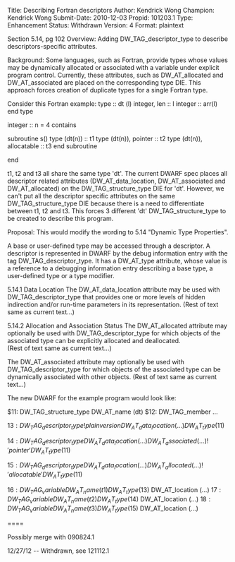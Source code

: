 Title:       Describing Fortran descriptors
Author:      Kendrick Wong
Champion:    Kendrick Wong
Submit-Date: 2010-12-03
Propid:      101203.1
Type:        Enhancement
Status:      Withdrawn
Version:     4
Format:      plaintext

Section 5.14, pg 102
Overview:
Adding DW_TAG_descriptor_type to describe descriptors-specific attributes.

Background:
Some languages, such as Fortran, provide types whose values may be dynamically 
allocated or associated with a variable under explicit program control. Currently, 
these attributes, such as DW_AT_allocated and DW_AT_associated are placed on the 
corresponding type DIE.  This approach forces creation of duplicate types for a
single Fortran type.

Consider this Fortran example:
type :: dt (l)
  integer, len :: l
  integer :: arr(l)
end type

integer :: n = 4
contains

subroutine s()
type (dt(n))               :: t1
type (dt(n)), pointer      :: t2
type (dt(n)), allocatable  :: t3
end subroutine

end

t1, t2 and t3 all share the same type 'dt'.  The current DWARF spec 
places all descriptor related attributes (DW_AT_data_location, DW_AT_associated
and DW_AT_allocated) on the DW_TAG_structure_type DIE for 'dt'.  However, we 
can't put all the descriptor specific attributes on the same DW_TAG_structure_type
DIE because there is a need to differentiate between t1, t2 and t3.  This forces 3
different 'dt' DW_TAG_structure_type to be created to describe this program.

Proposal:
This would modify the wording to 5.14 "Dynamic Type Properties".

A base or user-defined type may be accessed through a descriptor.  A descriptor 
is represented in DWARF by the debug information entry with the tag 
DW_TAG_descriptor_type. It has a DW_AT_type attribute, whose value is a reference 
to a debugging information entry describing a base type, a user-defined type or a 
type modifier.

5.14.1 Data Location
The DW_AT_data_location attribute may be used with DW_TAG_descriptor_type that 
provides one or more levels of hidden indirection and/or run-time parameters in its 
representation.  (Rest of text same as current text...)

5.14.2 Allocation and Association Status
The DW_AT_allocated attribute may optionally be used with DW_TAG_descriptor_type 
for which objects of the associated type can be explicitly allocated and deallocated.  
(Rest of text same as current text...)

The DW_AT_associated attribute may optionally be used with DW_TAG_descriptor_type 
for which objects of the associated type can be dynamically associated with other 
objects.  (Rest of text same as current text...)

The new DWARF for the example program would look like:

$11: DW_TAG_structure_type
      DW_AT_name (dt)
$12:  DW_TAG_member ...

$13: DW_TAG_descriptor_type        ! plain version
      DW_AT_data_location (...)
      DW_AT_type ($11)

$14: DW_TAG_descriptor_type
      DW_AT_data_location (...)
      DW_AT_associated (...)       ! 'pointer'
      DW_AT_type ($11)

$15: DW_TAG_descriptor_type
      DW_AT_data_location (...)
      DW_AT_allocated (...)        ! 'allocatable'
      DW_AT_type ($11)

$16: DW_TAG_variable
      DW_AT_name (t1)
      DW_AT_type ($13)
      DW_AT_location (...)
$17: DW_TAG_variable
      DW_AT_name (t2)
      DW_AT_type ($14)
      DW_AT_location (...)
$18: DW_TAG_variable
      DW_AT_name (t3)
      DW_AT_type ($15)
      DW_AT_location (...)

====

Possibly merge with 090824.1

12/27/12 -- Withdrawn, see 121112.1
